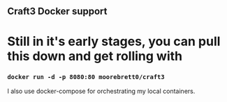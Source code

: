 ## Craft3 Docker support

# Still in it's early stages, you can pull this down and get rolling with

### `docker run -d -p 8080:80 moorebrett0/craft3`

I also use docker-compose for orchestrating my local containers.
